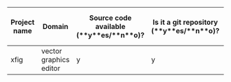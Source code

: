 ﻿Project name       | Domain                  | Source code available (\*\*y\*\*es/\*\*n\*\*o)? | Is it a git repository (\*\*y\*\*es/\*\*n\*\*o)? | Repository URL                                               | Clone URL                                          | Estimated number of commits
-------------------|-------------------------|-------------------------------------------------|--------------------------------------------------|--------------------------------------------------------------|----------------------------------------------------|---------------------------------
xfig | vector graphics editor  | y                                       | y                                 | https://github.com/hhoeflin/xfig                             | https://github.com/hhoeflin/xfig.git                             | 9